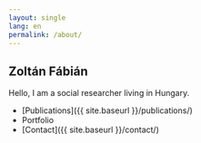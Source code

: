 ```yaml
---
layout: single
lang: en
permalink: /about/
---
```


## Zoltán Fábián

Hello, I am a social researcher living in Hungary.

 - [Publications]({{ site.baseurl }}/publications/)
 - Portfolio
 - [Contact]({{ site.baseurl }}/contact/)
